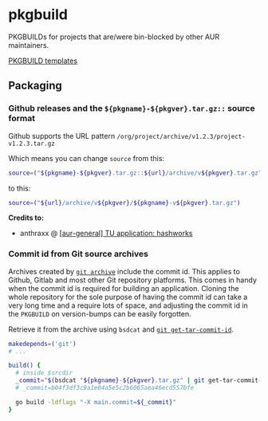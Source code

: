 # pkgbuild

PKGBUILDs for projects that are/were bin-blocked by other AUR maintainers.

[PKGBUILD templates](./.pkgbuild-templates)

## Packaging

### Github releases and the `${pkgname}-${pkgver}.tar.gz::` source format

Github supports the URL pattern `/org/project/archive/v1.2.3/project-v1.2.3.tar.gz`

Which means you can change `source` from this:

```bash
source=("${pkgname}-${pkgver}.tar.gz::${url}/archive/v${pkgver}.tar.gz")
```

to this:

```bash
source=("${url}/archive/v${pkgver}/${pkgname}-v${pkgver}.tar.gz")
```

**Credits to:**

- anthraxx @ [[aur-general] TU application: hashworks](https://lists.archlinux.org/pipermail/aur-general/2020-June/035805.html)

### Commit id from Git source archives

Archives created by [`git archive`](https://git-scm.com/docs/git-archive)
include the commit id. This applies to Github, Gitlab and most other Git
repository platforms. This comes in handy when the commit id is required for
building an application. Cloning the whole repository for the sole purpose of
having the commit id can take a very long time and a require lots of space,
and adjusting the commit id in the `PKGBUILD` on version-bumps can be easily forgotten.

Retrieve it from the archive using `bsdcat` and [`git get-tar-commit-id`](https://git-scm.com/docs/git-get-tar-commit-id).

```bash
makedepends=('git')
# ...

build() {
  # inside $srcdir
  _commit="$(bsdcat "${pkgname}-${pkgver}.tar.gz" | git get-tar-commit-id)"
  # _commit=b04f3df3c9a1e04a5e5c2b6065aea46ecd557bfe

  go build -ldflags "-X main.commit=${_commit}"
}
```
